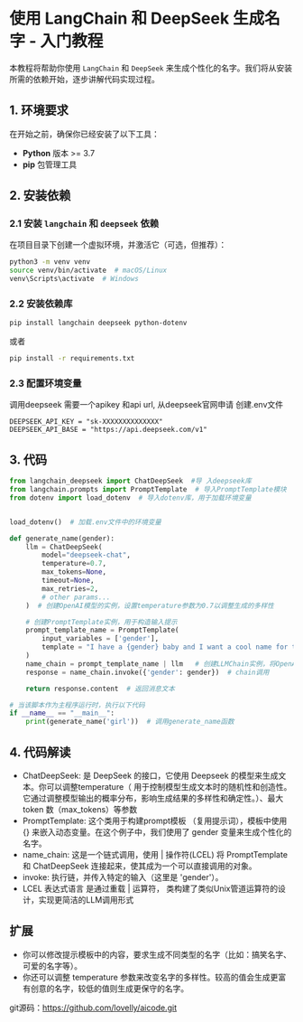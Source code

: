 # 使用 LangChain 和 DeepSeek 生成名字 - 入门教程

本教程将帮助你使用 `LangChain` 和 `DeepSeek` 来生成个性化的名字。我们将从安装所需的依赖开始，逐步讲解代码实现过程。

## 1. 环境要求

在开始之前，确保你已经安装了以下工具：

- **Python** 版本 >= 3.7
- **pip** 包管理工具

## 2. 安装依赖

### 2.1 安装 `langchain` 和 `deepseek` 依赖

在项目目录下创建一个虚拟环境，并激活它（可选，但推荐）：

```bash
python3 -m venv venv
source venv/bin/activate  # macOS/Linux
venv\Scripts\activate  # Windows
```
### 2.2 安装依赖库
```bash
pip install langchain deepseek python-dotenv
```
  或者
```bash
pip install -r requirements.txt
```


### 2.3 配置环境变量
 调用deepseek 需要一个apikey 和api url, 从deepseek官网申请
创建.env文件
```
DEEPSEEK_API_KEY = "sk-XXXXXXXXXXXXXX"
DEEPSEEK_API_BASE = "https://api.deepseek.com/v1"
```


## 3. 代码
```py
from langchain_deepseek import ChatDeepSeek  #导 入deepseek库
from langchain.prompts import PromptTemplate  # 导入PromptTemplate模块
from dotenv import load_dotenv  # 导入dotenv库，用于加载环境变量


load_dotenv()  # 加载.env文件中的环境变量

def generate_name(gender):
    llm = ChatDeepSeek(
        model="deepseek-chat",
        temperature=0.7,
        max_tokens=None,
        timeout=None,
        max_retries=2,
        # other params...
    )  # 创建OpenAI模型的实例，设置temperature参数为0.7以调整生成的多样性

    # 创建PromptTemplate实例，用于构造输入提示
    prompt_template_name = PromptTemplate(
        input_variables = ['gender'],
        template = "I have a {gender} baby and I want a cool name for them. Suggest me five cool names for my {gender} baby."
    )
    name_chain = prompt_template_name | llm   # 创建LLMChain实例，将OpenAI模型和PromptTemplate传入
    response = name_chain.invoke({'gender': gender})  # chain调用

    return response.content  # 返回消息文本

# 当该脚本作为主程序运行时，执行以下代码
if __name__ == "__main__":
    print(generate_name('girl'))  # 调用generate_name函数

```

## 4. 代码解读
- ChatDeepSeek: 是 DeepSeek 的接口，它使用 Deepseek 的模型来生成文本。你可以调整temperature（ 用于控制模型生成文本时的随机性和创造性。它通过调整模型输出的概率分布，影响生成结果的多样性和确定性。）、最大 token 数（max_tokens）等参数
- PromptTemplate: 这个类用于构建prompt模板 （复用提示词），模板中使用 {} 来嵌入动态变量。在这个例子中，我们使用了 gender 变量来生成个性化的名字。
- name_chain: 这是一个链式调用，使用 | 操作符(LCEL) 将 PromptTemplate 和 ChatDeepSeek 连接起来，使其成为一个可以直接调用的对象。
- invoke: 执行链，并传入特定的输入（这里是 'gender'）。
- LCEL  表达式语言 是通过重载 | 运算符， 类构建了类似Unix管道运算符的设计，实现更简洁的LLM调用形式

## 扩展 
- 你可以修改提示模板中的内容，要求生成不同类型的名字（比如：搞笑名字、可爱的名字等）。
- 你还可以调整 temperature 参数来改变名字的多样性。较高的值会生成更富有创意的名字，较低的值则生成更保守的名字。

git源码：https://github.com/lovelly/aicode.git